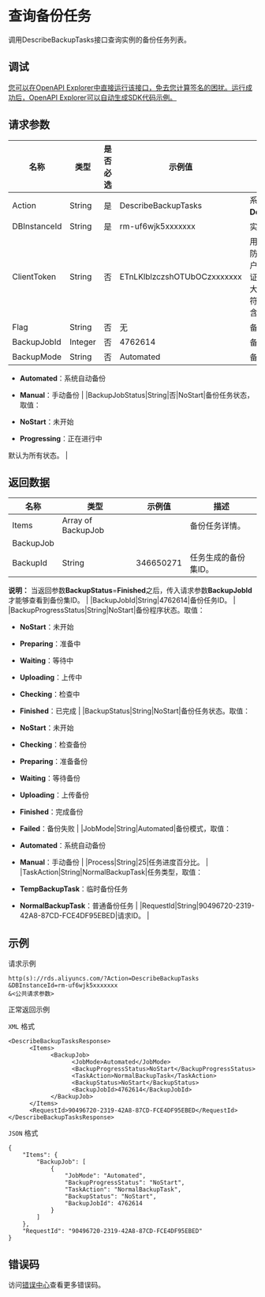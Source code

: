 # 查询备份任务

调用DescribeBackupTasks接口查询实例的备份任务列表。

## 调试

[您可以在OpenAPI Explorer中直接运行该接口，免去您计算签名的困扰。运行成功后，OpenAPI Explorer可以自动生成SDK代码示例。](https://api.aliyun.com/#product=Rds&api=DescribeBackupTasks&type=RPC&version=2014-08-15)

## 请求参数

|名称|类型|是否必选|示例值|描述|
|--|--|----|---|--|
|Action|String|是|DescribeBackupTasks|系统规定参数，取值：**DescribeBackupTasks**。 |
|DBInstanceId|String|是|rm-uf6wjk5xxxxxxx|实例ID。 |
|ClientToken|String|否|ETnLKlblzczshOTUbOCzxxxxxxx|用于保证请求的幂等性，防止重复提交请求。由客户端生成该参数值，要保证在不同请求间唯一，最大值不超过64个ASCII字符，且该参数值中不能包含非ASCII字符。 |
|Flag|String|否|无|备用参数。 |
|BackupJobId|Integer|否|4762614|备份任务ID。 |
|BackupMode|String|否|Automated|备份模式，取值：

 -   **Automated**：系统自动备份
-   **Manual**：手动备份 |
|BackupJobStatus|String|否|NoStart|备份任务状态，取值：

 -   **NoStart**：未开始
-   **Progressing**：正在进行中

 默认为所有状态。 |

## 返回数据

|名称|类型|示例值|描述|
|--|--|---|--|
|Items|Array of BackupJob| |备份任务详情。 |
|BackupJob| | | |
|BackupId|String|346650271|任务生成的备份集ID。

 **说明：** 当返回参数**BackupStatus**=**Finished**之后，传入请求参数**BackupJobId**才能够查看到备份集ID。 |
|BackupJobId|String|4762614|备份任务ID。 |
|BackupProgressStatus|String|NoStart|备份程序状态。取值：

 -   **NoStart**：未开始
-   **Preparing**：准备中
-   **Waiting**：等待中
-   **Uploading**：上传中
-   **Checking**：检查中
-   **Finished**：已完成 |
|BackupStatus|String|NoStart|备份任务状态。取值：

 -   **NoStart**：未开始
-   **Checking**：检查备份
-   **Preparing**：准备备份
-   **Waiting**：等待备份
-   **Uploading**：上传备份
-   **Finished**：完成备份
-   **Failed**：备份失败 |
|JobMode|String|Automated|备份模式，取值：

 -   **Automated**：系统自动备份
-   **Manual**：手动备份 |
|Process|String|25|任务进度百分比。 |
|TaskAction|String|NormalBackupTask|任务类型，取值：

 -   **TempBackupTask**：临时备份任务
-   **NormalBackupTask**：普通备份任务 |
|RequestId|String|90496720-2319-42A8-87CD-FCE4DF95EBED|请求ID。 |

## 示例

请求示例

```
http(s)://rds.aliyuncs.com/?Action=DescribeBackupTasks
&DBInstanceId=rm-uf6wjk5xxxxxxx
&<公共请求参数>
```

正常返回示例

`XML` 格式

```
<DescribeBackupTasksResponse>
	  <Items>
		    <BackupJob>
			      <JobMode>Automated</JobMode>
			      <BackupProgressStatus>NoStart</BackupProgressStatus>
			      <TaskAction>NormalBackupTask</TaskAction>
			      <BackupStatus>NoStart</BackupStatus>
			      <BackupJobId>4762614</BackupJobId>
		    </BackupJob>
	  </Items>
	  <RequestId>90496720-2319-42A8-87CD-FCE4DF95EBED</RequestId>
</DescribeBackupTasksResponse>
```

`JSON` 格式

```
{
    "Items": {
        "BackupJob": [
            {
                "JobMode": "Automated",
                "BackupProgressStatus": "NoStart",
                "TaskAction": "NormalBackupTask",
                "BackupStatus": "NoStart",
                "BackupJobId": 4762614
            }
        ]
    },
    "RequestId": "90496720-2319-42A8-87CD-FCE4DF95EBED"
}
```

## 错误码

访问[错误中心](https://error-center.aliyun.com/status/product/Rds)查看更多错误码。

